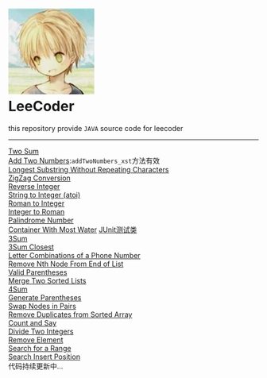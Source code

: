 ![](https://github.com/uestc-xst/test/raw/master/myimage.jpg)  
LeeCoder<br>
============
this repository provide `JAVA` source code for leecoder<br>

----------------------

[Two Sum](https://github.com/uestc-xst/LeeCoder/blob/master/src/com/leecoder/src/TwoSum.java)<br>
[Add Two Numbers](https://github.com/uestc-xst/LeeCoder/blob/master/src/com/leecoder/src/AddTwoNumbers.java):`addTwoNumbers_xst`方法有效<br>
[Longest Substring Without Repeating Characters](https://github.com/uestc-xst/LeeCoder/blob/master/src/com/leecoder/src/LengthOfLongestSubstring.java)<br>
[ZigZag Conversion](https://github.com/uestc-xst/LeeCoder/blob/dev/src/com/leecoder/src/ZigZagConversion.java)<br>
[Reverse Integer](https://github.com/uestc-xst/LeeCoder/blob/master/src/com/leecoder/src/ReverseInteger.java)<br>
[String to Integer (atoi)](https://github.com/uestc-xst/LeeCoder/blob/master/src/com/leecoder/src/String2Integer.java)<br>
[Roman to Integer](https://github.com/uestc-xst/LeeCoder/blob/dev/src/com/leecoder/src/Roman2Integer.java)<br>
[Integer to Roman](https://github.com/uestc-xst/LeeCoder/blob/master/src/com/leecoder/src/Integer2Roman.java)<br>
[Palindrome Number](https://github.com/uestc-xst/LeeCoder/blob/dev/src/com/leecoder/src/PalindromeNumber.java)<br>
[Container With Most Water](https://github.com/uestc-xst/LeeCoder/blob/dev/src/com/leecoder/src/Containerwithmostwater.java)  		[JUnit测试类](https://github.com/uestc-xst/LeeCoder/blob/dev/src/com/leecoder/src/ContainerwithwaterJUnitTest.java)<br>
[3Sum](https://github.com/uestc-xst/LeeCoder/blob/dev/src/com/leecoder/src/ThreeSum.java)<br>
[3Sum Closest](https://github.com/uestc-xst/LeeCoder/blob/dev/src/com/leecoder/src/ThreeSumClosest.java)<br>
[Letter Combinations of a Phone Number](https://github.com/uestc-xst/LeeCoder/blob/dev/src/com/leecoder/src/LetterCombinations_PhoneNumber.java)<br>
[Remove Nth Node From End of List](https://github.com/uestc-xst/LeeCoder/blob/dev/src/com/leecoder/src/RemoveNthNodeFromEndofList.java)<br>
[Valid Parentheses](https://github.com/uestc-xst/LeeCoder/blob/dev/src/com/leecoder/src/ValidParentheses.java)<br>
[Merge Two Sorted Lists](https://github.com/uestc-xst/LeeCoder/blob/dev/src/com/leecoder/src/MergeTwoSortedLists.java)<br>
[4Sum](https://github.com/uestc-xst/LeeCoder/blob/dev/src/com/leecoder/src/FourSum.java)<br>
[Generate Parentheses](https://github.com/uestc-xst/LeeCoder/blob/dev/src/com/leecoder/src/GenerateParentheses.java)<br>
[Swap Nodes in Pairs](https://github.com/uestc-xst/LeeCoder/blob/dev/src/com/leecoder/src/SwapNodesinPairs.java)<br>
[Remove Duplicates from Sorted Array](https://github.com/uestc-xst/LeeCoder/blob/dev/src/com/leecoder/src/RmDuplicatesfromSortArr.java)<br>
[Count and Say](https://github.com/uestc-xst/LeeCoder/blob/dev/src/com/leecoder/src/CountandSay.java)<br>
[Divide Two Integers](https://github.com/uestc-xst/LeeCoder/blob/dev/src/com/leecoder/src/DivideTwoIntegers.java)<br>
[Remove Element](https://github.com/uestc-xst/LeeCoder/blob/dev/src/com/leecoder/src/RemoveElement.java)<br>
[Search for a Range](https://github.com/uestc-xst/LeeCoder/blob/dev/src/com/leecoder/src/SearchforaRange.java)<br>
[Search Insert Position](https://github.com/uestc-xst/LeeCoder/blob/dev/src/com/leecoder/src/SearchInsertPosition.java)<br>
代码持续更新中...
